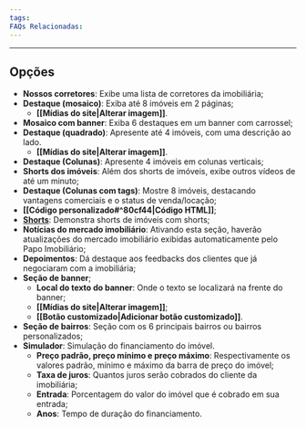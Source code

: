 ```yaml
---
tags:
FAQs Relacionadas:
---
```

---
## Opções

- **Nossos corretores**: Exibe uma lista de corretores da imobiliária;
- **Destaque (mosaico)**: Exiba até 8 imóveis em 2 páginas;
	- **[[Mídias do site|Alterar imagem]]**.
- **Mosaico com banner**: Exiba 6 destaques em um banner com carrossel;
- **Destaque (quadrado)**: Apresente até 4 imóveis, com uma descrição ao lado.
	- **[[Mídias do site|Alterar imagem]]**.
- **Destaque (Colunas)**: Apresente 4 imóveis em colunas verticais;
- **Shorts dos imóveis**: Além dos shorts de imóveis, exibe outros vídeos de até um minuto;
- **Destaque (Colunas com tags)**: Mostre 8 imóveis, destacando vantagens comerciais e o status de venda/locação;
- **[[Código personalizado#^80cf44|Código HTML]]**;
- **[Shorts](https://help.imobzi.com/pt-br/article/como-adicionar-shorts-do-youtube-no-meu-site-y9umte/)**: Demonstra shorts de imóveis com shorts;
- **Notícias do mercado imobiliário**: Ativando esta seção, haverão atualizações do mercado imobiliário exibidas automaticamente pelo Papo Imobiliário;
- **Depoimentos**: Dá destaque aos feedbacks dos clientes que já negociaram com a imobiliária;
- **Seção de banner**;
	- **Local do texto do banner**: Onde o texto se localizará na frente do banner;
	- **[[Mídias do site|Alterar imagem]]**;
	- **[[Botão customizado|Adicionar botão customizado]]**.
- **Seção de bairros**: Seção com os 6 principais bairros ou bairros personalizados;
- **Simulador**: Simulação do financiamento do imóvel.
	- **Preço padrão, preço mínimo e preço máximo**: Respectivamente os valores padrão, mínimo e máximo da barra de preço do imóvel;
	- **Taxa de juros**: Quantos juros serão cobrados do cliente da imobiliária;
	- **Entrada**: Porcentagem do valor do imóvel que é cobrado em sua entrada;
	- **Anos**: Tempo de duração do financiamento.